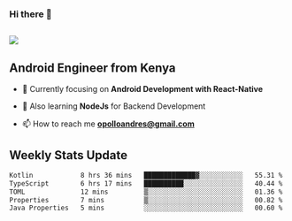 ### Hi there 👋
<h2 align="left"><img src="https://readme-typing-svg.herokuapp.com?color=000000&lines=I'm+Andrew+Opollo😊;Welcome+to+my+Github😜"> </h2>

## Android Engineer from Kenya


- 🌱 Currently focusing on **Android Development with React-Native**

- 🔭 Also learning **NodeJs** for Backend Development

- 📫 How to reach me **opolloandres@gmail.com**


## Weekly Stats Update
<!--START_SECTION:waka-->

```txt
Kotlin            8 hrs 36 mins   █████████████▓░░░░░░░░░░░   55.31 %
TypeScript        6 hrs 17 mins   ██████████░░░░░░░░░░░░░░░   40.44 %
TOML              12 mins         ▒░░░░░░░░░░░░░░░░░░░░░░░░   01.36 %
Properties        7 mins          ▒░░░░░░░░░░░░░░░░░░░░░░░░   00.82 %
Java Properties   5 mins          ░░░░░░░░░░░░░░░░░░░░░░░░░   00.60 %
```

<!--END_SECTION:waka-->




